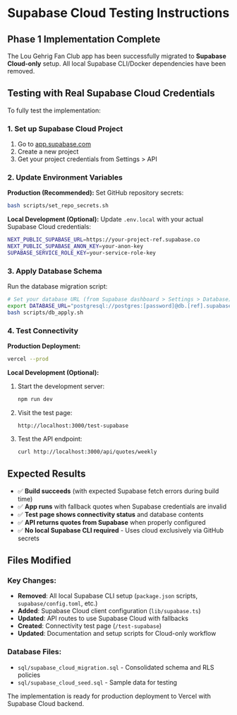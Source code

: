 # Supabase Cloud Testing Instructions

## Phase 1 Implementation Complete

The Lou Gehrig Fan Club app has been successfully migrated to **Supabase Cloud-only** setup. All local Supabase CLI/Docker dependencies have been removed.

## Testing with Real Supabase Cloud Credentials

To fully test the implementation:

### 1. Set up Supabase Cloud Project
1. Go to [app.supabase.com](https://app.supabase.com)
2. Create a new project
3. Get your project credentials from Settings > API

### 2. Update Environment Variables

**Production (Recommended):**
Set GitHub repository secrets:
```bash
bash scripts/set_repo_secrets.sh
```

**Local Development (Optional):**
Update `.env.local` with your actual Supabase Cloud credentials:
```bash
NEXT_PUBLIC_SUPABASE_URL=https://your-project-ref.supabase.co
NEXT_PUBLIC_SUPABASE_ANON_KEY=your-anon-key
SUPABASE_SERVICE_ROLE_KEY=your-service-role-key
```

### 3. Apply Database Schema
Run the database migration script:
```bash
# Set your database URL (from Supabase dashboard > Settings > Database)
export DATABASE_URL="postgresql://postgres:[password]@db.[ref].supabase.co:5432/postgres"
bash scripts/db_apply.sh
```

### 4. Test Connectivity

**Production Deployment:**
```bash
vercel --prod
```

**Local Development (Optional):**
1. Start the development server:
   ```bash
   npm run dev
   ```

2. Visit the test page:
   ```
   http://localhost:3000/test-supabase
   ```

3. Test the API endpoint:
   ```bash
   curl http://localhost:3000/api/quotes/weekly
   ```

## Expected Results

- ✅ **Build succeeds** (with expected Supabase fetch errors during build time)
- ✅ **App runs** with fallback quotes when Supabase credentials are invalid
- ✅ **Test page shows connectivity status** and database contents
- ✅ **API returns quotes from Supabase** when properly configured
- ✅ **No local Supabase CLI required** - Uses cloud exclusively via GitHub secrets

## Files Modified

### Key Changes:
- **Removed**: All local Supabase CLI setup (`package.json` scripts, `supabase/config.toml`, etc.)
- **Added**: Supabase Cloud client configuration (`lib/supabase.ts`)
- **Updated**: API routes to use Supabase Cloud with fallbacks
- **Created**: Connectivity test page (`/test-supabase`)
- **Updated**: Documentation and setup scripts for Cloud-only workflow

### Database Files:
- `sql/supabase_cloud_migration.sql` - Consolidated schema and RLS policies
- `sql/supabase_cloud_seed.sql` - Sample data for testing

The implementation is ready for production deployment to Vercel with Supabase Cloud backend.